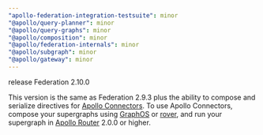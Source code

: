 ```yaml
---
"apollo-federation-integration-testsuite": minor
"@apollo/query-planner": minor
"@apollo/query-graphs": minor
"@apollo/composition": minor
"@apollo/federation-internals": minor
"@apollo/subgraph": minor
"@apollo/gateway": minor
---
```


release Federation 2.10.0

This version is the same as Federation 2.9.3 plus the ability to compose and serialize directives for [Apollo Connectors](https://go.apollo.dev/connectors). To use Apollo Connectors, compose your supergraphs using [GraphOS](https://www.apollographql.com/docs/graphos/platform/schema-management) or [rover](https://www.apollographql.com/docs/rover/commands/dev), and run your supergraph in [Apollo Router](https://www.apollographql.com/docs/graphos/routing) 2.0.0 or higher.
